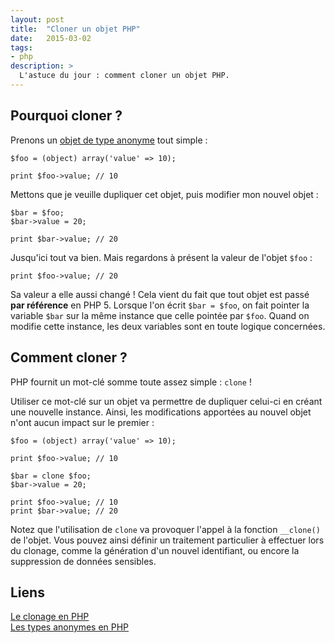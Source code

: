 ```yaml
---
layout: post
title:  "Cloner un objet PHP"
date:   2015-03-02
tags: 
- php
description: >
  L'astuce du jour : comment cloner un objet PHP.
---
```


## Pourquoi cloner ?

Prenons un [objet de type anonyme](http://blog.smarchal.com/types-anonymes-en-php) tout simple :

	$foo = (object) array('value' => 10);

	print $foo->value; // 10

Mettons que je veuille dupliquer cet objet, puis modifier mon nouvel objet :

	$bar = $foo;
	$bar->value = 20;

	print $bar->value; // 20

Jusqu'ici tout va bien. Mais regardons à présent la valeur de l'objet `$foo` :

	print $foo->value; // 20

Sa valeur a elle aussi changé ! Cela vient du fait que tout objet est passé **par référence** en PHP 5. Lorsque l'on écrit `$bar = $foo`, on fait pointer la variable `$bar` sur la même instance que celle pointée par `$foo`. Quand on modifie cette instance, les deux variables sont en toute logique concernées.

## Comment cloner ?

PHP fournit un mot-clé somme toute assez simple : `clone` !

Utiliser ce mot-clé sur un objet va permettre de dupliquer celui-ci en créant une nouvelle instance. Ainsi, les modifications apportées au nouvel objet n'ont aucun impact sur le premier :

	$foo = (object) array('value' => 10);

	print $foo->value; // 10

	$bar = clone $foo;
	$bar->value = 20;

	print $foo->value; // 10
	print $bar->value; // 20

Notez que l'utilisation de `clone` va provoquer l'appel à la fonction `__clone()` de l'objet. Vous pouvez ainsi définir un traitement particulier à effectuer lors du clonage, comme la génération d'un nouvel identifiant, ou encore la suppression de données sensibles.

## Liens
[Le clonage en PHP](http://php.net/manual/fr/language.oop5.cloning.php)   
[Les types anonymes en PHP](http://blog.smarchal.com/types-anonymes-en-php)   
